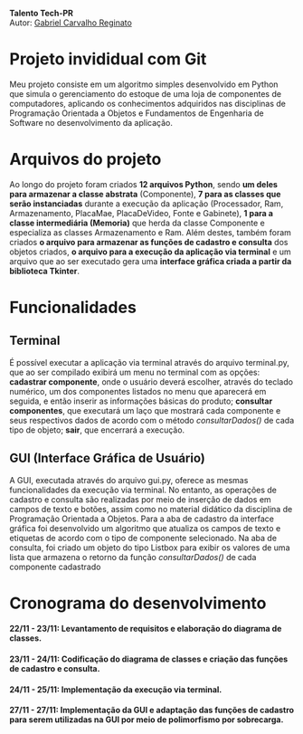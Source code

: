 **Talento Tech-PR**<br>
Autor: <a href="https://www.linkedin.com/in/gabriel-carvalho-reginato/" target="_blank">Gabriel Carvalho Reginato<a>
# Projeto invididual com Git

Meu projeto consiste em um algoritmo simples desenvolvido em Python que simula o gerenciamento do estoque de uma loja de componentes de computadores, aplicando os conhecimentos adquiridos nas disciplinas de Programação Orientada a Objetos e Fundamentos de Engenharia de Software no desenvolvimento da aplicação.


# Arquivos do projeto

Ao longo do projeto foram criados **12 arquivos Python**, sendo **um deles para armazenar a classe abstrata** (Componente), **7 para as classes que serão instanciadas** durante a execução da aplicação (Processador, Ram, Armazenamento, PlacaMae, PlacaDeVideo, Fonte e Gabinete), **1 para a classe intermediária (Memoria)** que herda da classe Componente e especializa as classes Armazenamento e Ram. Além destes, também foram criados **o arquivo para armazenar as funções de cadastro e consulta** dos objetos criados, **o arquivo para a execução da aplicação via terminal** e um arquivo que ao ser executado gera uma **interface gráfica criada a partir da biblioteca Tkinter**.

# Funcionalidades

## Terminal

É possível executar a aplicação via terminal através do arquivo terminal.py, que ao ser compilado exibirá um menu no terminal com as opções: **cadastrar componente**, onde o usuário deverá escolher, através do teclado numérico, um dos componentes listados no menu que aparecerá em seguida, e então inserir as informações básicas do produto; **consultar componentes**, que executará um laço que mostrará cada componente e seus respectivos dados de acordo com o método _consultarDados()_ de cada tipo de objeto; **sair**, que encerrará a execução.

## GUI (Interface Gráfica de Usuário)

A GUI, executada através do arquivo gui.py, oferece as mesmas funcionalidades da execução via terminal. No entanto, as operações de cadastro e consulta são realizadas por meio de inserção de dados em campos de texto e botões, assim como no material didático da disciplina de Programação Orientada a Objetos. Para a aba de cadastro da interface gráfica foi desenvolvido um algoritmo que atualiza os campos de texto e etiquetas de acordo com o tipo de componente selecionado. Na aba de consulta, foi criado um objeto do tipo Listbox para exibir os valores de uma lista que armazena o retorno da função _consultarDados()_ de cada componente cadastrado


# Cronograma do desenvolvimento

#### 22/11 - 23/11: Levantamento de requisitos e elaboração do diagrama de classes.
#### 23/11 - 24/11: Codificação do diagrama de classes e criação das funções de cadastro e consulta.
#### 24/11 - 25/11: Implementação da execução via terminal.
#### 27/11 - 27/11: Implementação da GUI e adaptação das funções de cadastro para serem utilizadas na GUI por meio de polimorfismo por sobrecarga.
